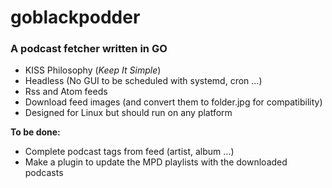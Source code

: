 # goblackpodder

### A podcast fetcher written in GO  


- KISS Philosophy (_Keep It Simple_)
- Headless (No GUI to be scheduled with systemd, cron ...)
- Rss and Atom feeds
- Download feed images (and convert them to folder.jpg for compatibility)
- Designed for Linux but should run on any platform

**To be done:**
- Complete podcast tags from feed (artist, album ...)
- Make a plugin to update the MPD playlists with the downloaded podcasts




